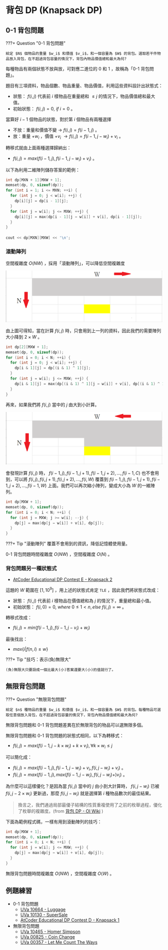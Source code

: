 # 背包 DP (Knapsack DP)

## 0-1 背包問題

???+ Question "0-1 背包問題"

    給定 $N$ 個物品的重量 $w_i$ 和價值 $v_i$，和一個容量為 $W$ 的背包。選取若干件物品放入背包，在不超過背包容量的情況下，背包內物品價值總和最大為何?

每種物品有兩個狀態不放與放，可對應二進位的 $0$ 和 $1$ ，故稱為「0-1 背包問題」。

題目有三項資料，物品個數、物品重量、物品價值，利用這些資料設計出狀態式：

- 狀態： $f(i,j)$ 代表前 $i$ 樣物品在重量總和 $\leq j$ 的情況下，物品價值總和最大值。
- 初始狀態： $f(i,j)=0,\ if\ i = 0$ 。

當算好 $i-1$ 個物品的狀態，對於第 $i$ 個物品有兩種選擇

- 不放：重量和價值不變 $\to$  $f(i,j)=f(i-1,j)$ 。
- 放：重量 $+w_i$ ，價值 $+v_i$  $\to f(i,j)=f(i-1,j-w_i)+v_i$ 。

轉移式就由上面兩種選擇歸納出：

-  $f(i,j)=max(f(i-1,j),f(i-1,j-w_i)+v_i)$ 。

以下為利用二維陣列儲存答案的範例：

```cpp
int dp[MXN + 1][MXW + 1];
memset(dp, 0, sizeof(dp));
for (int i = 1; i <= MXN; ++i) {
  for (int j = 0; j < w[i]; ++j) {
    dp[i][j] = dp[i - 1][j];
  }
  for (int j = w[i]; j <= MXW; ++j) {
    dp[i][j] = max(dp[i - 1][j − w[i]] + v[i], dp[i - 1][j]);
  }
}

cout << dp[MXN][MXW] << '\n';
```

### 滾動陣列

空間複雜度 $O(NW)$ ，採用「滾動陣列」，可以降低空間複雜度

![](images/knapsack01.png)

由上圖可得知，當在計算 $f(i,j)$ 時，只會用到上一列的資料，因此我們的需要陣列大小降到 $2\times W$ 。

```cpp
int dp[2][MXW + 1];
memset(dp, 0, sizeof(dp));
for (int i = 0; i < N; ++i) {
  for (int j = 0; j < w[i]; ++j) {
    dp[i & 1][j] = dp[(i & 1) ^ 1][j];
  }
  for (int j = w[i]; j <= MXW; ++j) {
    dp[i & 1][j] = max(dp[(i & 1) ^ 1][j − w[i]] + v[i], dp[(i & 1) ^ 1][j]);
  }
}
```

再來，如果我們將 $f(i,j)$ 當中的 $j$ 由大到小計算。

![](images/knapsack02.png)

會發現計算 $f(i,j)$ 時， $f(i-1,j),f(i-1,j+1),f(i-1,j+2),...,f(i-1,C)$ 也不會用到，可以將 $f(i,j),f(i,j+1),f(i,j+2),...,f(i,W)$ 覆蓋到 $f(i-1,j),f(i-1,j+1),f(i-1,j+2),...,f(i-1,W)$ 上面。我們可以再次縮小陣列，變成大小為 $W$ 的一維陣列。

```cpp
int dp[MXW + 1];
memset(dp, 0, sizeof(dp));
for (int i = 0; i < N; ++i) {
  for (int j = MXW; j >= w[i]; --j) {
    dp[j] = max(dp[j − w[i]] + v[i], dp[j]);
  }
}
```

???+ Tip "滾動陣列"
    覆蓋不會用到的資訊，降低記憶體使用量。

0-1 背包問題時間複雜度 $O(NW)$ ，空間複雜度 $O(N)$ 。

### 背包問題另一種狀態式

-  [AtCoder Educational DP Contest E - Knapsack 2](https://atcoder.jp/contests/dp/tasks/dp_e) 

這題的 $W$ 範圍在 $[1,10^9]$ ，用上述的狀態式肯定 `TLE` ，因此我們將狀態式改成：

- 狀態： $f(i,j)$ 代表前 $i$ 樣物品在價值總和為 $j$ 的情況下，重量總和最小值。
- 初始狀態： $f(i,0)=0,\ where\ 0\leq 1< n,else\ f(i,j)=\infty$ 。

轉移式改成：

-  $f(i,j)=min(f(i-1,j),f(i-1,j-v_i)+w_i)$ 

最後找出：

-  $max\{i|f(n,i)\leq w\}$ 

???+ Tip "技巧：表示(負)無限大"

    (負)無限大只要設成一個比最大(小)答案還要大(小)的值就行了。

## 無限背包問題

???+ Question "無限背包問題"

    給定 $n$ 種物品的重量 $w_i$ 和價值 $v_i$，和一個容量為 $W$ 的背包。每種物品可選取任意個放入背包，在不超過背包容量的情況下，背包內物品價值總和最大為何?

無限背包問題和 0-1 背包問題差異在於無限背包的物品可以選無限多個。

無限背包問題和 0-1 背包問題的狀態式相同，以下為轉移式：

-  $f(i,j)=max(f(i-1,j-k\times w_i)+ k\times v_i), \forall k\times w_i\leq j$ 

可以簡化成：

-  $f(i,j)=max(f(i-1,j),f(i-1,j-w_i)+v_i,f(i,j-w_i)+v_i)$ 。
-  $f(i,j)=max(f(i-1,j),max(f(i-1,j-w_i),f(i,j-w_i)+)v_i)$ 。

為什麼可以這樣優化？是因為當 $f(i,j)$ 當中的 $j$ 由小到大計算時， $f(i,j-w_i)$ 已被 $f(i,j-2\times w_i)$ 更新過，那麼 $f(i,j-w_i)$ 就是選擇第 $i$ 種物品數次的最佳結果。

> 換言之，我們通過局部最優子結構的性質重複使用了之前的枚舉過程，優化了枚舉的複雜度。(from [背包 DP - OI Wiki](https://oi-wiki.org/dp/knapsack/) )

下面為範例程式碼，一樣有用到滾動陣列的技巧：

```cpp
int dp[MXW + 1];
memset(dp, 0, sizeof(dp));
for (int i = 0; i < N; ++i) {
  for (int j = w[i]; j <= MXW; ++j) {
    dp[j] = max(dp[j − w[i]] + v[i], dp[j]);
  }
}
```

無限背包問題時間複雜度 $O(NW)$ ，空間複雜度 $O(W)$ 。

## 例題練習

-   0-1 背包問題
    -  [UVa 10664 - Luggage](http://uva.onlinejudge.org/external/106/10664.pdf) 
    -  [UVa 10130 - SuperSale](http://uva.onlinejudge.org/external/101/10130.pdf) 
    -  [AtCoder Educational DP Contest D - Knapsack 1](https://atcoder.jp/contests/dp/tasks/dp_d) 
-   無限背包問題
    -  [UVa 10465 - Homer Simpson](http://uva.onlinejudge.org/external/104/10465.pdf) 
    -  [UVa 00825 - Coin Change](http://uva.onlinejudge.org/external/8/825.pdf) 
    -  [UVa 00357 - Let Me Count The Ways](http://uva.onlinejudge.org/external/3/357.pdf) 
